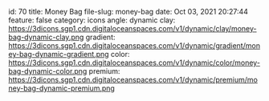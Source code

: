 id: 70
title: Money Bag 
file-slug: money-bag
date: Oct 03, 2021 20:27:44
feature: false
category: icons
angle: dynamic
clay: https://3dicons.sgp1.cdn.digitaloceanspaces.com/v1/dynamic/clay/money-bag-dynamic-clay.png
gradient: https://3dicons.sgp1.cdn.digitaloceanspaces.com/v1/dynamic/gradient/money-bag-dynamic-gradient.png
color: https://3dicons.sgp1.cdn.digitaloceanspaces.com/v1/dynamic/color/money-bag-dynamic-color.png
premium: https://3dicons.sgp1.cdn.digitaloceanspaces.com/v1/dynamic/premium/money-bag-dynamic-premium.png
